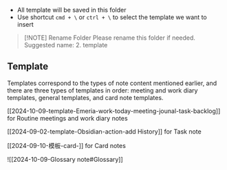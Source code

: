 - All template will be saved in this folder
- Use shortcut `cmd + \` or `ctrl + \` to select the template we want to insert

> [!NOTE] Rename Folder
> Please rename this folder if needed.
> Suggested name: 2. template

## Template

Templates correspond to the types of note content mentioned earlier, and there are three types of templates in order: meeting and work diary templates, general templates, and card note templates.

[[2024-10-09-template-Emeria-work-today-meeting-jounal-task-backlog]] for Routine meetings and work diary notes

[[2024-09-02-template-Obsidian-action-add History]] for Task note

[[2024-09-10-模板-card-<subject>]] for Card notes

![[2024-10-09-Glossary note#Glossary]]
